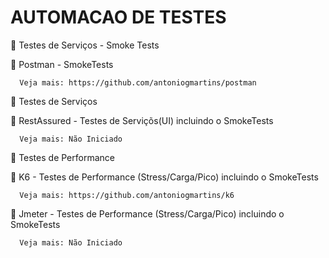 # AUTOMACAO DE TESTES

🚀 Testes de Serviços - Smoke Tests 

   🔖 Postman - SmokeTests
      
      Veja mais: https://github.com/antoniogmartins/postman

🚀 Testes de Serviços

   🔖 RestAssured - Testes de Serviçõs(UI) incluindo o SmokeTests

      Veja mais: Não Iniciado
  
🚀 Testes de Performance

   🔖 K6 - Testes de Performance (Stress/Carga/Pico) incluindo o SmokeTests

      Veja mais: https://github.com/antoniogmartins/k6

   🔖 Jmeter - Testes de Performance (Stress/Carga/Pico) incluindo o SmokeTests
   
      Veja mais: Não Iniciado

